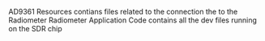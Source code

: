 AD9361 Resources contians files related to the connection the to the Radiometer
Radiometer Application Code contains all the dev files running on the SDR chip